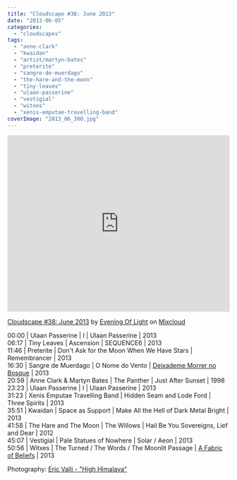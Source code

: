 ```yaml
---
title: "Cloudscape #38: June 2013"
date: "2013-06-05"
categories: 
  - "cloudscapes"
tags: 
  - "anne-clark"
  - "kwaidan"
  - "artist/martyn-bates"
  - "preterite"
  - "sangre-de-muerdago"
  - "the-hare-and-the-moon"
  - "tiny-leaves"
  - "ulaan-passerine"
  - "vestigial"
  - "witxes"
  - "xenis-emputae-travelling-band"
coverImage: "2013_06_300.jpg"
---
```


<iframe width="100%" height="400" src="https://www.mixcloud.com/widget/iframe/?feed=%2Feveningoflight%2Fcloudscape-38-june-2013%2F" frameborder="0"></iframe>

[Cloudscape #38: June 2013](http://www.mixcloud.com/eveningoflight/cloudscape-38-june-2013/?utm_source=widget&utm_medium=web&utm_campaign=base_links&utm_term=resource_link) by [Evening Of Light](http://www.mixcloud.com/eveningoflight/?utm_source=widget&utm_medium=web&utm_campaign=base_links&utm_term=profile_link) on [Mixcloud](http://www.mixcloud.com/?utm_source=widget&utm_medium=web&utm_campaign=base_links&utm_term=homepage_link)

00:00 | Ulaan Passerine | I | Ulaan Passerine | 2013  
06:17 | Tiny Leaves | Ascension | SEQUENCE6 | 2013  
11:46 | Preterite | Don't Ask for the Moon When We Have Stars | Remembrancer | 2013  
16:30 | Sangre de Muerdago | O Nome do Vento | [Deixademe Morrer no Bosque](http://www.eveningoflight.nl/2013/05/28/review-sangre-de-muerdago-deixademe-morrer-no-bosque-2013/) | 2013  
20:59 | Anne Clark & Martyn Bates | The Panther | Just After Sunset | 1998  
23:23 | Ulaan Passerine | I | Ulaan Passerine | 2013  
31:23 | Xenis Emputae Travelling Band | Hidden Seam and Lode Ford | Three Spirits | 2013  
35:51 | Kwaidan | Space as Support | Make All the Hell of Dark Metal Bright | 2013  
41:58 | The Hare and The Moon | The Willows | Hail Be You Sovereigns, Lief and Dear | 2012  
45:07 | Vestigial | Pale Statues of Nowhere | Solar / Aeon | 2013  
50:56 | Witxes | The Turned / The Words / The Moonlit Passage | [A Fabric of Beliefs](http://www.eveningoflight.nl/2013/05/23/review-witxes-a-fabric-of-beliefs-2013/) | 2013

Photography: [Eric Valli - "High Himalaya"](http://www.ericvalli.com/)
